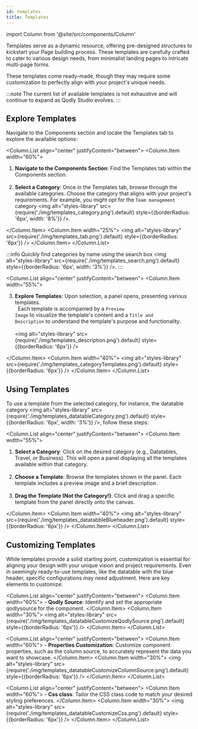 ```yaml
---
id: templates
title: Templates
---
```

import Column from '@site/src/components/Column'

Templates serve as a dynamic resource, offering pre-designed structures to kickstart your Page building process. These templates are carefully crafted to cater to various design needs, from minimalist landing pages to intricate multi-page forms. 

These templates come ready-made, though they may require some customization to perfectly align with your project's unique needs.

:::note
The current list of available templates is not exhaustive and will continue to expand as Qodly Studio evolves.
:::

## Explore Templates

Navigate to the Components section and locate the Templates tab to explore the available options:

<Column.List align="center" justifyContent="between">
	<Column.Item width="60%">
        <ol>
            <li> <strong>Navigate to the Components Section</strong>: Find the Templates tab within the Components section.</li> &nbsp;
            <li> <strong>Select a Category</strong>: Once in the Templates tab, browse through the available categories. Choose the category that aligns with your project's requirements. For example, you might opt for the <code>Team management</code> category <img alt="styles-library" src={require('./img/templates_category.png').default} style={{borderRadius: '6px', width: '8%'}} />. </li>
        </ol>
	</Column.Item>
	<Column.Item width="25%">
        <img alt="styles-library" src={require('./img/templates_tab.png').default} style={{borderRadius: '6px'}} />
	</Column.Item>
</Column.List>

:::info
Quickly find categories by name using the search box <img alt="styles-library" src={require('./img/templates_search.png').default} style={{borderRadius: '6px', width: '3%'}} />. 
:::

<Column.List align="center" justifyContent="between">
	<Column.Item width="55%">
        <ol start="3">
            <li> <strong>Explore Templates</strong>: Upon selection, a panel opens, presenting various templates.</li> &nbsp;
            Each template is accompanied by a <code>Preview Image</code> to visualize the template's content and a <code>Title and Description</code> to understand the template's purpose and functionality.
            <br/><br/>
            <img alt="styles-library" src={require('./img/templates_description.png').default} style={{borderRadius: '6px'}} />
        </ol>
	</Column.Item>
	<Column.Item width="40%">
        <img alt="styles-library" src={require('./img/templates_categoryTemplates.png').default} style={{borderRadius: '6px'}} />
	</Column.Item>
</Column.List>


## Using Templates

To use a template from the selected category, for instance, the datatable category <img alt="styles-library" src={require('./img/templates_datatableCategory.png').default} style={{borderRadius: '6px', width: '3%'}} />, follow these steps: 

<Column.List align="center" justifyContent="between">
	<Column.Item width="55%">
        <ol>
            <li> <strong>Select a Category</strong>: Click on the desired category (e.g., Datatables, Travel, or Business). This will open a panel displaying all the templates available within that category.</li> &nbsp;
            <li> <strong>Choose a Template</strong>: Browse the templates shown in the panel. Each template includes a preview image and a brief description.</li> &nbsp;
            <li> <strong>Drag the Template (Not the Category!)</strong>: Click and drag a specific template from the panel directly onto the canvas. </li>
        </ol>
	</Column.Item>
	<Column.Item width="40%">
        <img alt="styles-library" src={require('./img/templates_datatabbleBlueheader.png').default} style={{borderRadius: '6px'}} />
	</Column.Item>
</Column.List>

## Customizing Templates


While templates provide a solid starting point, customization is essential for aligning your design with your unique vision and project requirements. Even in seemingly ready-to-use templates, like the datatable with the blue header, specific configurations may need adjustment. Here are key elements to customize:

<Column.List align="center" justifyContent="between">
	<Column.Item width="60%">
        - <strong>Qodly Source</strong>: Identify and set the appropriate qodlysource for the component.
	</Column.Item>
	<Column.Item width="30%">
        <img alt="styles-library" src={require('./img/templates_datatableCustomizeQodlySource.png').default} style={{borderRadius: '6px'}} />
	</Column.Item>
</Column.List>

<Column.List align="center" justifyContent="between">
	<Column.Item width="60%">
         - <strong>Properties Customization</strong>: Customize component properties, such as the column source, to accurately represent the data you want to showcase.
	</Column.Item>
	<Column.Item width="30%">
        <img alt="styles-library" src={require('./img/templates_datatableCustomizeColumnSource.png').default} style={{borderRadius: '6px'}} />
	</Column.Item>
</Column.List>

<Column.List align="center" justifyContent="between">
	<Column.Item width="60%">
         - <strong>Css class</strong>: Tailor the CSS class code to match your desired styling preferences. 
	</Column.Item>
	<Column.Item width="30%">
        <img alt="styles-library" src={require('./img/templates_datatableCustomizeCss.png').default} style={{borderRadius: '6px'}} />
	</Column.Item>
</Column.List>

